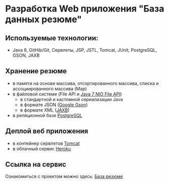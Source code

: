 # Разработка Web приложения "База данных резюме"
## Используемые технологии:
  -  Java 8, GitHib/Git, Сервлеты, JSP, JSTL, Tomcat, JUnit, PostgreSQL, GSON, JAXB  
## Хранение резюме
   -  в памяти на основе массива, отсортированного массива, списка и ассоциированного массива (Map)
   -  в файловой системе (File API и <a href="http://www.quizful.net/post/java-nio-tutorial">Java 7 NIO File API</a>)
      - в стандартной и кастомной сериализации Java
      - в формате JSON (<a href="https://github.com/google/gson">Google Gson</a>)
      - в формате XML (<a href="https://ru.wikipedia.org/wiki/Java_Architecture_for_XML_Binding">JAXB</a>)
   -  в реляционной базе <a href="https://ru.wikipedia.org/wiki/PostgreSQL">PostgreSQL</a>
## Деплой веб приложения
   - в контейнер сервлетов <a href="http://tomcat.apache.org/">Tomcat</a>
   - в облачный сервис <a href="https://www.heroku.com/">Heroku</a>
## Ссылка на сервис
   Ознакомиться с проектом можно здесь: <a href="http://resumelight.herokuapp.com/">База резюме</a>